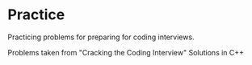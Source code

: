 # Practice
Practicing problems for preparing for coding interviews.

Problems taken from "Cracking the Coding Interview"
Solutions in C++
